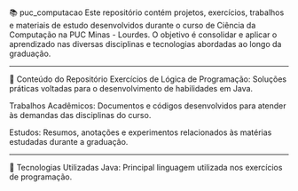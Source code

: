 📚 puc_computacao
Este repositório contém projetos, exercícios, trabalhos e materiais de estudo desenvolvidos durante o curso de Ciência da Computação na PUC Minas - Lourdes. O objetivo é consolidar e aplicar o aprendizado nas diversas disciplinas e tecnologias abordadas ao longo da graduação.

---

📂 Conteúdo do Repositório
Exercícios de Lógica de Programação: Soluções práticas voltadas para o desenvolvimento de habilidades em Java.

Trabalhos Acadêmicos: Documentos e códigos desenvolvidos para atender às demandas das disciplinas do curso.

Estudos: Resumos, anotações e experimentos relacionados às matérias estudadas durante a graduação.

---

🚀 Tecnologias Utilizadas
Java: Principal linguagem utilizada nos exercícios de programação.
